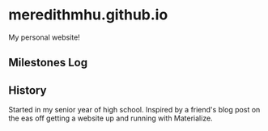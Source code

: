 # meredithmhu.github.io
My personal website!

## Milestones Log


## History
Started in my senior year of high school. Inspired by a friend's blog post on the eas  off getting a website up and running with Materialize.
